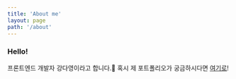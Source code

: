 ```yaml
---
title: 'About me'
layout: page
path: '/about'
---
```


### Hello!

프론트엔드 개발자 강다영이라고 합니다.👏
혹시 제 포트폴리오가 궁금하시다면 [여기로](https://alledy.github.io/portfolio/)!

